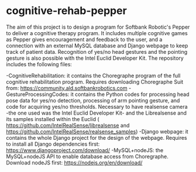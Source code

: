 # cognitive-rehab-pepper

The aim of this project is to design a program for Softbank Robotic's Pepper to deliver a cognitive therapy program. It includes multiple cognitive games as Pepper gives encouragement and feedback to the user, and a connection with an external MySQL database and Django webpage to keep track of patient data. Recognition of yes/no head gestures and the pointing gesture is also possible with the Intel Euclid Developer Kit. The repository includes the following files:

-CognitiveRehabilitation: it contains the Choregraphe program of the full cognitive rehabilitation program. Requires downloading Choregraphe Suit from: https://community.ald.softbankrobotics.com
-GestureProcessingCodes: it contains the Python codes for processing head pose data for yes/no detection, processing of arm pointing gesture, and code for acquiring yes/no thresholds. Necessary to have realsense camera -the one used was the Intel Euclid Developer Kit- and the Librealsense and its samples installed within the Euclid ( https://github.com/IntelRealSense/librealsense and https://github.com/IntelRealSense/realsense_samples) 
-Django webpage: it contains the whole Django project for the design of the webpage. Requires to install all Django dependencies first: https://www.djangoproject.com/download/
-MySQL+nodeJS: the MySQL+nodeJS API to enable database access from Choregraphe. Download nodeJS first: https://nodejs.org/en/download/

